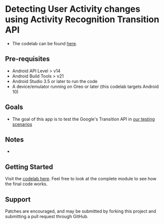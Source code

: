 # Detecting User Activity changes using Activity Recognition Transition API

* The codelab can be found [here](https://developer.android.com/codelabs/activity-recognition-transition?index=..%2F..index#0).

## Pre-requisites

* Android API Level > v14
* Android Build Tools > v21
* Android Studio 3.5 or later to run the code
* A device/emulator running on Oreo or later (this codelab targets Android 10)

## Goals

* The goal of this app is to test the Google's Transition API in [our testing scenarios](./testing-scenarios/Testing-scenarios.docx)

## Notes

* 

Getting Started
---------------
Visit the [codelab here](https://github.com/googlecodelabs/activity_transitionapi-codelab). Feel
free to look at the complete module to see how the final code works.


Support
-------

Patches are encouraged, and may be submitted by forking this project and submitting a pull request
through GitHub.

